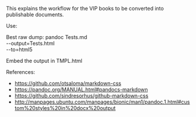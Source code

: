 This explains the workflow for the VIP books to be converted into publishable documents.

Use:

Best raw dump:
pandoc Tests.md \
       --output=Tests.html \
       --to=html5

Embed the output in TMPL.html

References:

- https://github.com/otsaloma/markdown-css
- https://pandoc.org/MANUAL.html#pandocs-markdown
- https://github.com/sindresorhus/github-markdown-css
- http://manpages.ubuntu.com/manpages/bionic/man1/pandoc.1.html#custom%20styles%20in%20docx%20output
